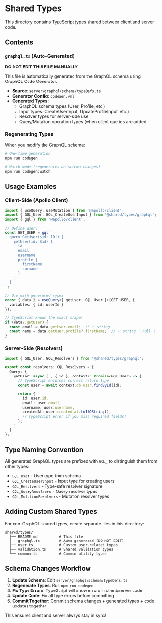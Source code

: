 # Shared Types

This directory contains TypeScript types shared between client and server code.

## Contents

### `graphql.ts` (Auto-Generated)
**DO NOT EDIT THIS FILE MANUALLY**

This file is automatically generated from the GraphQL schema using GraphQL Code Generator.

- **Source**: `server/graphql/schema/typeDefs.ts`
- **Generator Config**: `codegen.yml`
- **Generated Types**:
  - GraphQL schema types (User, Profile, etc.)
  - Input types (CreateUserInput, UpdateProfileInput, etc.)
  - Resolver types for server-side use
  - Query/Mutation operation types (when client queries are added)

### Regenerating Types

When you modify the GraphQL schema:

```bash
# One-time generation
npm run codegen

# Watch mode (regenerates on schema changes)
npm run codegen:watch
```

## Usage Examples

### Client-Side (Apollo Client)

```typescript
import { useQuery, useMutation } from '@apollo/client';
import { GQL_User, GQL_CreateUserInput } from '@shared/types/graphql';
import { gql } from '@apollo/client';

// Define query
const GET_USER = gql`
  query GetUser($id: ID!) {
    getUser(id: $id) {
      id
      email
      username
      profile {
        firstName
        surname
      }
    }
  }
`;

// Use with generated types
const { data } = useQuery<{ getUser: GQL_User }>(GET_USER, {
  variables: { id: userId }
});

// TypeScript knows the exact shape!
if (data?.getUser) {
  const email = data.getUser.email;  // ✅ string
  const name = data.getUser.profile?.firstName;  // ✅ string | null | undefined
}
```

### Server-Side (Resolvers)

```typescript
import { GQL_User, GQL_Resolvers } from '@shared/types/graphql';

export const resolvers: GQL_Resolvers = {
  Query: {
    getUser: async (_, { id }, context): Promise<GQL_User> => {
      // TypeScript enforces correct return type
      const user = await context.db.user.findById(id);

      return {
        id: user.id,
        email: user.email,
        username: user.username,
        createdAt: user.created_at.toISOString(),
        // TypeScript error if you miss required fields!
      };
    }
  }
};
```

## Type Naming Convention

All generated GraphQL types are prefixed with `GQL_` to distinguish them from other types:

- `GQL_User` - User type from schema
- `GQL_CreateUserInput` - Input type for creating users
- `GQL_Resolvers` - Type-safe resolver signature
- `GQL_QueryResolvers` - Query resolver types
- `GQL_MutationResolvers` - Mutation resolver types

## Adding Custom Shared Types

For non-GraphQL shared types, create separate files in this directory:

```
shared/types/
  ├── README.md          # This file
  ├── graphql.ts         # Auto-generated (DO NOT EDIT)
  ├── user.ts            # Custom user-related types
  ├── validation.ts      # Shared validation types
  └── common.ts          # Common utility types
```

## Schema Changes Workflow

1. **Update Schema**: Edit `server/graphql/schema/typeDefs.ts`
2. **Regenerate Types**: Run `npm run codegen`
3. **Fix Type Errors**: TypeScript will show errors in client/server code
4. **Update Code**: Fix all type errors before committing
5. **Commit Together**: Commit schema changes + generated types + code updates together

This ensures client and server always stay in sync!
